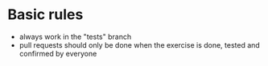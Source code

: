 # Basic rules

- always work in the "tests" branch
- pull requests should only be done when the exercise is done, tested and confirmed by everyone
